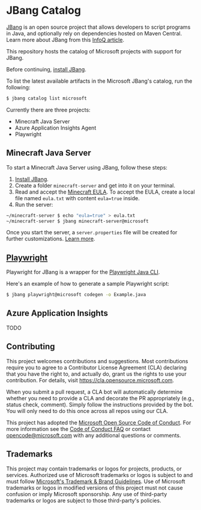 # JBang Catalog

[JBang](https://jbang.dev) is an open source project that allows developers to script programs in Java, and optionally rely on dependencies hosted on Maven Central. Learn more about JBang from this [InfoQ article](https://www.infoq.com/news/2020/10/scripting-java-jbang/).

This repository hosts the catalog of Microsoft projects with support for JBang.

Before continuing, [install JBang](https://www.jbang.dev/download/).

To list the latest available artifacts in the Microsoft JBang's catalog, run the following:

```bash
$ jbang catalog list microsoft
```

Currently there are three projects:

- Minecraft Java Server
- Azure Application Insights Agent
- Playwright

## Minecraft Java Server

To start a Minecraft Java Server using JBang, follow these steps:

1. [Install JBang](https://www.jbang.dev/download/).
2. Create a folder `minecraft-server` and get into it on your terminal.
3. Read and accept the [Minecraft EULA](https://account.mojang.com/documents/minecraft_eula). To accept the EULA, create a local file named `eula.txt` with content `eula=true` inside.
4. Run the server:

```bash
~/minecraft-server $ echo "eula=true" > eula.txt
~/minecraft-server $ jbang minecraft-server@microsoft
```

Once you start the server, a `server.properties` file will be created for further customizations. [Learn more](https://help.minecraft.net/hc/en-us/articles/360058525452-How-to-Setup-a-Minecraft-Java-Edition-Server).

## [Playwright](https://playwright.dev/java/)

Playwright for JBang is a wrapper for the [Playwright Java CLI](https://playwright.dev/java/docs/cli).

Here's an example of how to generate a sample Playwright script:

```bash
$ jbang playwright@microsoft codegen -o Example.java
```

## Azure Application Insights

TODO

## Contributing

This project welcomes contributions and suggestions.  Most contributions require you to agree to a
Contributor License Agreement (CLA) declaring that you have the right to, and actually do, grant us
the rights to use your contribution. For details, visit https://cla.opensource.microsoft.com.

When you submit a pull request, a CLA bot will automatically determine whether you need to provide
a CLA and decorate the PR appropriately (e.g., status check, comment). Simply follow the instructions
provided by the bot. You will only need to do this once across all repos using our CLA.

This project has adopted the [Microsoft Open Source Code of Conduct](https://opensource.microsoft.com/codeofconduct/).
For more information see the [Code of Conduct FAQ](https://opensource.microsoft.com/codeofconduct/faq/) or
contact [opencode@microsoft.com](mailto:opencode@microsoft.com) with any additional questions or comments.

## Trademarks

This project may contain trademarks or logos for projects, products, or services. Authorized use of Microsoft 
trademarks or logos is subject to and must follow 
[Microsoft's Trademark & Brand Guidelines](https://www.microsoft.com/en-us/legal/intellectualproperty/trademarks/usage/general).
Use of Microsoft trademarks or logos in modified versions of this project must not cause confusion or imply Microsoft sponsorship.
Any use of third-party trademarks or logos are subject to those third-party's policies.
